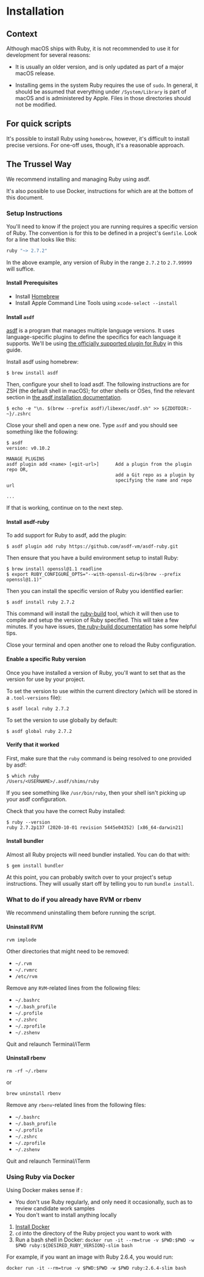 # Installation

## Context

Although macOS ships with Ruby, it is not recommended to use it for development
for several reasons:

- It is usually an older version, and is only updated as part of a major macOS
  release.

- Installing gems in the system Ruby requires the use of `sudo`. In general, it
  should be assumed that everything under `/System/Library` is part of macOS and
  is administered by Apple. Files in those directories should not be modified.

## For quick scripts

It's possible to install Ruby using `homebrew`, however, it's difficult to install precise versions. For one-off uses, though, it's a reasonable approach.

## The Trussel Way

We recommend installing and managing Ruby using asdf.

It's also possible to use Docker, instructions for which are at the bottom of this document.

### Setup Instructions

You'll need to know if the project you are running requires a specific version of Ruby. The convention is for this to be defined in a project's `Gemfile`. Look for a line that looks like this:

```ruby
ruby "~> 2.7.2"
```

In the above example, any version of Ruby in the range `2.7.2` to `2.7.99999` will suffice.

#### Install Prerequisites

- Install [Homebrew](https://brew.sh/)
- Install Apple Command Line Tools using `xcode-select --install`

#### Install `asdf`

[asdf](https://asdf-vm.com) is a program that manages multiple language versions. It uses language-specific plugins to define the specifics for each language it supports. We'll be using [the officially supported plugin for Ruby](https://github.com/asdf-vm/asdf-ruby) in this guide.

Install asdf using homebrew:

```console
$ brew install asdf
```

Then, configure your shell to load asdf. The following instructions are for ZSH (the default shell in macOS); for other shells or OSes, find the relevant section in [the asdf installation documentation](https://asdf-vm.com/guide/getting-started.html#_3-install-asdf).

```console
$ echo -e "\n. $(brew --prefix asdf)/libexec/asdf.sh" >> ${ZDOTDIR:-~}/.zshrc
```

Close your shell and open a new one. Type `asdf` and you should see something like the following:

```console
$ asdf
version: v0.10.2

MANAGE PLUGINS
asdf plugin add <name> [<git-url>]      Add a plugin from the plugin repo OR,
                                        add a Git repo as a plugin by
                                        specifying the name and repo url

...
```

If that is working, continue on to the next step.

#### Install asdf-ruby

To add support for Ruby to asdf, add the plugin:

```console
$ asdf plugin add ruby https://github.com/asdf-vm/asdf-ruby.git
```

Then ensure that you have a build environment setup to install Ruby:

```console
$ brew install openssl@1.1 readline
$ export RUBY_CONFIGURE_OPTS="--with-openssl-dir=$(brew --prefix openssl@1.1)"
```

Then you can install the specific version of Ruby you identified earlier:

```console
$ asdf install ruby 2.7.2
```

This command will install the [ruby-build](https://github.com/rbenv/ruby-build) tool, which it will then use to compile and setup the version of Ruby specified. This will take a few minutes. If you have issues, [the ruby-build documentation](https://github.com/rbenv/ruby-build/wiki#troubleshooting) has some helpful tips.

Close your terminal and open another one to reload the Ruby configuration.

#### Enable a specific Ruby version

Once you have installed a version of Ruby, you'll want to set that as the version for use by your project.

To set the version to use within the current directory (which will be stored in a `.tool-versions` file):

```console
$ asdf local ruby 2.7.2
```

To set the version to use globally by default:

```console
$ asdf global ruby 2.7.2
```

#### Verify that it worked

First, make sure that the `ruby` command is being resolved to one provided by asdf:

```console
$ which ruby
/Users/<USERNAME>/.asdf/shims/ruby
```

If you see something like `/usr/bin/ruby`, then your shell isn't picking up your asdf configuration.

Check that you have the correct Ruby installed:

```console
$ ruby --version
ruby 2.7.2p137 (2020-10-01 revision 5445e04352) [x86_64-darwin21]
```

#### Install bundler

Almost all Ruby projects will need bundler installed. You can do that with:

```console
$ gem install bundler
```

At this point, you can probably switch over to your project's setup instructions. They will usually start off by telling you to run `bundle install`.

### What to do if you already have RVM or rbenv

We recommend uninstalling them before running the script.

#### Uninstall RVM

```
rvm implode
```

Other directories that might need to be removed:

- `~/.rvm`
- `~/.rvmrc`
- `/etc/rvm`

Remove any `RVM`-related lines from the following files:

- `~/.bashrc`
- `~/.bash_profile`
- `~/.profile`
- `~/.zshrc`
- `~/.zprofile`
- `~/.zshenv`

Quit and relaunch Terminal/iTerm

#### Uninstall rbenv

```
rm -rf ~/.rbenv
```

or

```
brew uninstall rbenv
```

Remove any `rbenv`-related lines from the following files:

- `~/.bashrc`
- `~/.bash_profile`
- `~/.profile`
- `~/.zshrc`
- `~/.zprofile`
- `~/.zshenv`

Quit and relaunch Terminal/iTerm

### Using Ruby via Docker

Using Docker makes sense if :

- You don't use Ruby regularly, and only need it occasionally, such as to
  review candidate work samples
- You don't want to install anything locally

1. [Install Docker](https://github.com/trussworks/Engineering-Playbook/tree/master/developing/docker#installation)
1. `cd` into the directory of the Ruby project you want to work with
1. Run a bash shell in Docker: `docker run -it --rm=true -v $PWD:$PWD -w $PWD ruby:${DESIRED_RUBY_VERSION}-slim bash`

For example, if you want an image with Ruby 2.6.4, you would run:

```
docker run -it --rm=true -v $PWD:$PWD -w $PWD ruby:2.6.4-slim bash
```
